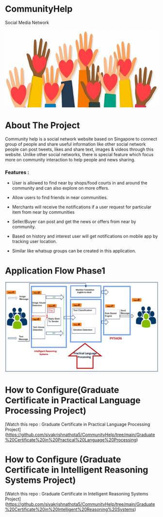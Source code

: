 # CommunityHelp
Social Media Network 

![alt text](https://github.com/sivakrishnathota5/CommunityHelp/blob/main/Images/communityhelp.jpg?raw=true)


# About The Project
Community help is a social network website based on Singapore to connect group of people and share useful information like other social network people can post tweets, likes and share text, images & videos through this website. Unlike other social networks, there is special feature which focus more on community interaction to help people and news sharing. 

### Features : 

* User is allowed to find near by shops/food courts in and around the community and can also explore on more  offers.   

* Allow users to find friends in near communities.

* Merchants will receive the notifications if a user request for particular item from near by communities

* Seller/Buyer can post and get the news or offers from near by community.

* Based on history and interest user will get notifications on mobile app by tracking user location.

* Similar like whatsup groups can be created in this application.

# Application Flow Phase1 

![alt text](https://github.com/sivakrishnathota5/CommunityHelp/blob/main/Images/Application%20Flow%20Chart.png?raw=true)

#   
# 
#

# How to Configure(Graduate Certificate in Practical Language Processing Project)

[Watch this repo : Graduate Certificate in Practical Language Processing Project]
(https://github.com/sivakrishnathota5/CommunityHelp/tree/main/Graduate%20Certificate%20in%20Practical%20Language%20Processing)


# How to Configure (Graduate Certificate in Intelligent Reasoning Systems Project)

[Watch this repo : Graduate Certificate in Intelligent Reasoning Systems Project]
(https://github.com/sivakrishnathota5/CommunityHelp/tree/main/Graduate%20Certificate%20in%20Intelligent%20Reasoning%20Systems)



